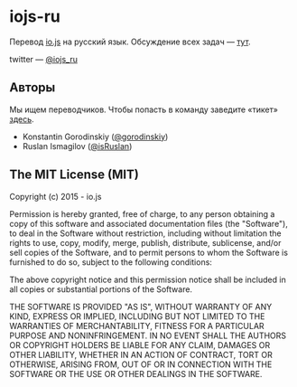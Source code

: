 # iojs-ru
Перевод [io.js](https://iojs.org/) на русский язык. Обсуждение всех задач — [тут](https://github.com/iojs/iojs-ru/issues).

twitter — [@iojs_ru](https://twitter.com/iojs_ru)

## Авторы

Мы ищем переводчиков. Чтобы попасть в команду заведите «тикет» [здесь](https://github.com/iojs/iojs-ru/issues).

- Konstantin Gorodinskiy ([@gorodinskiy](https://github.com/gorodinskiy))
- Ruslan Ismagilov ([@isRuslan](https://github.com/isRuslan))

## The MIT License (MIT)

Copyright (c) 2015 - io.js

Permission is hereby granted, free of charge, to any person obtaining a copy
of this software and associated documentation files (the "Software"), to deal
in the Software without restriction, including without limitation the rights
to use, copy, modify, merge, publish, distribute, sublicense, and/or sell
copies of the Software, and to permit persons to whom the Software is
furnished to do so, subject to the following conditions:

The above copyright notice and this permission notice shall be included in
all copies or substantial portions of the Software.

THE SOFTWARE IS PROVIDED "AS IS", WITHOUT WARRANTY OF ANY KIND, EXPRESS OR
IMPLIED, INCLUDING BUT NOT LIMITED TO THE WARRANTIES OF MERCHANTABILITY,
FITNESS FOR A PARTICULAR PURPOSE AND NONINFRINGEMENT. IN NO EVENT SHALL THE
AUTHORS OR COPYRIGHT HOLDERS BE LIABLE FOR ANY CLAIM, DAMAGES OR OTHER
LIABILITY, WHETHER IN AN ACTION OF CONTRACT, TORT OR OTHERWISE, ARISING FROM,
OUT OF OR IN CONNECTION WITH THE SOFTWARE OR THE USE OR OTHER DEALINGS IN
THE SOFTWARE.

